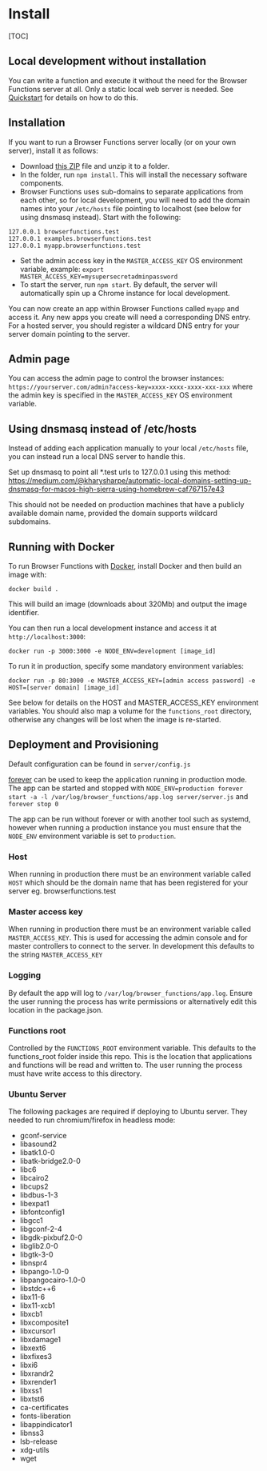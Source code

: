 # Install

[TOC]

## Local development without installation

You can write a function and execute it without the need for the Browser Functions server at all. Only a static local web server is needed. See [Quickstart](quickstart.md) for details on how to do this.

## Installation

If you want to run a Browser Functions server locally (or on your own server), install it as follows:

- Download [this ZIP](https://github.com/IBM/browser-functions/archive/master.zip) file and unzip it to a folder.
- In the folder, run `npm install`. This will install the necessary software components.
- Browser Functions uses sub-domains to separate applications from each other, so for local development, you will need to add the domain names into your `/etc/hosts` file pointing to localhost (see below for using dnsmasq instead). Start with the following:

```
127.0.0.1 browserfunctions.test
127.0.0.1 examples.browserfunctions.test
127.0.0.1 myapp.browserfunctions.test
```

- Set the admin access key in the `MASTER_ACCESS_KEY` OS environment variable, example: `export MASTER_ACCESS_KEY=mysupersecretadminpassword`
- To start the server, run `npm start`. By default, the server will automatically spin up a Chrome instance for local development.

You can now create an app within Browser Functions called `myapp` and access it. Any new apps you create will need a corresponding DNS entry. For a hosted server, you should register a wildcard DNS entry for your server domain pointing to the server.

## Admin page

You can access the admin page to control the browser instances: `https://yourserver.com/admin?access-key=xxxx-xxxx-xxxx-xxx-xxx` where the admin key is specified in the `MASTER_ACCESS_KEY` OS environment variable.

## Using dnsmasq instead of /etc/hosts

Instead of adding each application manually to your local `/etc/hosts` file, you can instead run a local DNS server to handle this.

Set up dnsmasq to point all \*.test urls to 127.0.0.1 using this method:
https://medium.com/@kharysharpe/automatic-local-domains-setting-up-dnsmasq-for-macos-high-sierra-using-homebrew-caf767157e43

This should not be needed on production machines that have a publicly available domain name, provided the domain supports wildcard subdomains.

## Running with Docker

To run Browser Functions with [Docker](https://docker.com), install Docker and then build an image with:

`docker build .`

This will build an image (downloads about 320Mb) and output the image identifier.

You can then run a local development instance and access it at `http://localhost:3000`:

`docker run -p 3000:3000 -e NODE_ENV=development [image_id]`

To run it in production, specify some mandatory environment variables:

`docker run -p 80:3000 -e MASTER_ACCESS_KEY=[admin access password] -e HOST=[server domain] [image_id]`

See below for details on the HOST and MASTER_ACCESS_KEY environment variables. You should also map a volume for the `functions_root` directory, otherwise any changes will be lost when the image is re-started.

## Deployment and Provisioning

Default configuration can be found in `server/config.js`

[forever](https://github.com/foreversd/forever) can be used to keep the application running in production mode. The app can be started
and stopped with `NODE_ENV=production forever start -a -l /var/log/browser_functions/app.log server/server.js` and `forever stop 0`

The app can be run without forever or with another tool such as systemd, however when running a production instance you must ensure that the `NODE_ENV` environment
variable is set to `production`.

### Host

When running in production there must be an environment variable called `HOST` which should be the domain name that has been registered
for your server eg. browserfunctions.test

### Master access key

When running in production there must be an environment variable called `MASTER_ACCESS_KEY`. This is used for accessing the admin console
and for master controllers to connect to the server. In development this defaults to the string `MASTER_ACCESS_KEY`

### Logging

By default the app will log to `/var/log/browser_functions/app.log`. Ensure the user running the process has write permissions
or alternatively edit this location in the package.json.

### Functions root

Controlled by the `FUNCTIONS_ROOT` environment variable. This defaults to the functions_root folder inside this repo.
This is the location that applications and functions will be read and written to. The user running the process must have write access to this directory.

### Ubuntu Server

The following packages are required if deploying to Ubuntu server. They needed to run chromium/firefox in headless mode:

- gconf-service
- libasound2
- libatk1.0-0
- libatk-bridge2.0-0
- libc6
- libcairo2
- libcups2
- libdbus-1-3
- libexpat1
- libfontconfig1
- libgcc1
- libgconf-2-4
- libgdk-pixbuf2.0-0
- libglib2.0-0
- libgtk-3-0
- libnspr4
- libpango-1.0-0
- libpangocairo-1.0-0
- libstdc++6
- libx11-6
- libx11-xcb1
- libxcb1
- libxcomposite1
- libxcursor1
- libxdamage1
- libxext6
- libxfixes3
- libxi6
- libxrandr2
- libxrender1
- libxss1
- libxtst6
- ca-certificates
- fonts-liberation
- libappindicator1
- libnss3
- lsb-release
- xdg-utils
- wget

